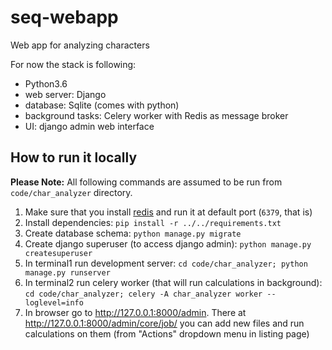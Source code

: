 # seq-webapp
Web app for analyzing characters

For now the stack is following:
- Python3.6
- web server: Django
- database: Sqlite (comes with python)
- background tasks: Celery worker with Redis as message broker
- UI: django admin web interface

## How to run it locally

**Please Note:** All following commands are assumed to be run from `code/char_analyzer` directory.

1. Make sure that you install [redis](https://redis.io/) and run it at default port (`6379`, that is)
1. Install dependencies: `pip install -r ../../requirements.txt`
1. Create database schema: `python manage.py migrate`
1. Create django superuser (to access django admin): `python manage.py createsuperuser`
1. In terminal1 run development server: `cd code/char_analyzer; python manage.py runserver`
1. In terminal2 run celery worker (that will run calculations in background): `cd code/char_analyzer; celery -A char_analyzer worker --loglevel=info`
1. In browser go to http://127.0.0.1:8000/admin. There at http://127.0.0.1:8000/admin/core/job/ you can add new files and run calculations on them (from "Actions" dropdown menu in listing page)
